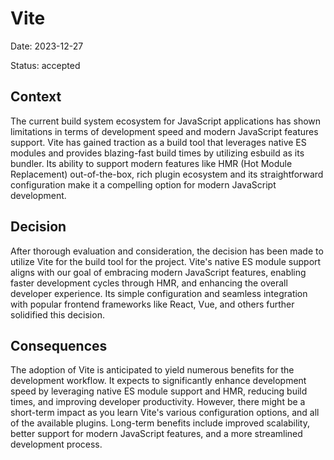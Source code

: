 # Vite

Date: 2023-12-27

Status: accepted

## Context

The current build system ecosystem for JavaScript applications has shown limitations in terms of development speed and modern JavaScript features support. Vite has gained traction as a build tool that leverages native ES modules and provides blazing-fast build times by utilizing esbuild as its bundler. Its ability to support modern features like HMR (Hot Module Replacement) out-of-the-box, rich plugin ecosystem and its straightforward configuration make it a compelling option for modern JavaScript development.

## Decision

After thorough evaluation and consideration, the decision has been made to utilize Vite for the build tool for the project. Vite's native ES module support aligns with our goal of embracing modern JavaScript features, enabling faster development cycles through HMR, and enhancing the overall developer experience. Its simple configuration and seamless integration with popular frontend frameworks like React, Vue, and others further solidified this decision.

## Consequences

The adoption of Vite is anticipated to yield numerous benefits for the development workflow. It expects to significantly enhance development speed by leveraging native ES module support and HMR, reducing build times, and improving developer productivity. However, there might be a short-term impact as you learn Vite's various configuration options, and all of the available plugins. Long-term benefits include improved scalability, better support for modern JavaScript features, and a more streamlined development process.
